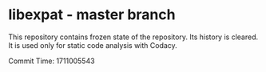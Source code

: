 # libexpat - master branch

This repository contains frozen state of the repository.
Its history is cleared. It is used only for static code
analysis with Codacy.

Commit Time: 1711005543